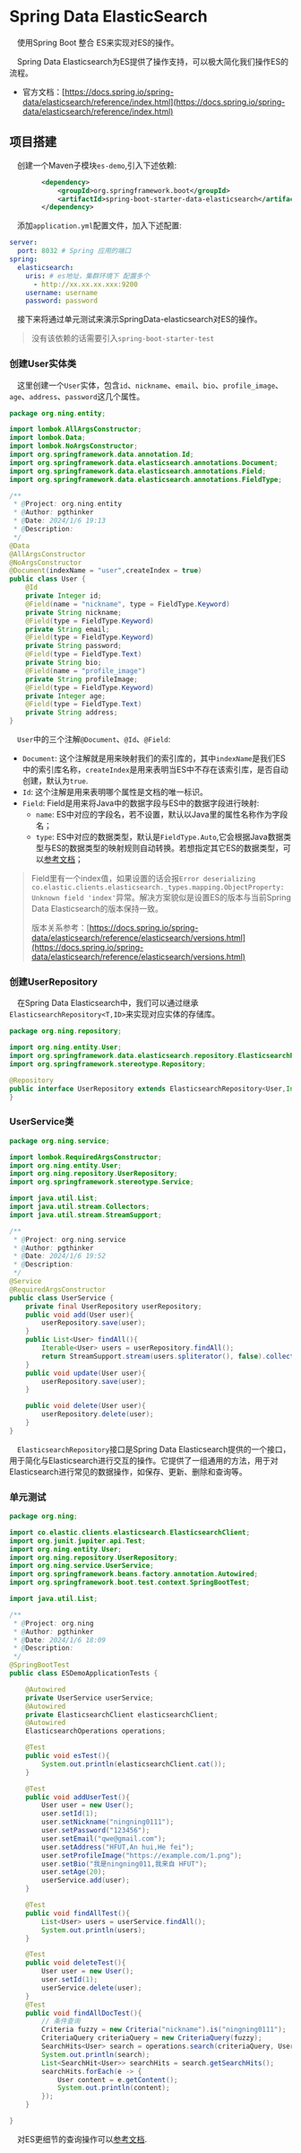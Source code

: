 # Spring Data ElasticSearch

&emsp;使用Spring Boot 整合 ES来实现对ES的操作。

&emsp;Spring Data Elasticsearch为ES提供了操作支持，可以极大简化我们操作ES的流程。

- 官方文档：[https://docs.spring.io/spring-data/elasticsearch/reference/index.html](https://docs.spring.io/spring-data/elasticsearch/reference/index.html)

## 项目搭建

&emsp;创建一个Maven子模块`es-demo`,引入下述依赖:

```xml
        <dependency>
            <groupId>org.springframework.boot</groupId>
            <artifactId>spring-boot-starter-data-elasticsearch</artifactId>
        </dependency>
```

&emsp;添加`application.yml`配置文件，加入下述配置:

```yaml
server:
  port: 8032 # Spring 应用的端口
spring:
  elasticsearch:
    uris: # es地址，集群环境下 配置多个
      - http://xx.xx.xx.xxx:9200
    username: username
    password: password
```

&emsp;接下来将通过单元测试来演示SpringData-elasticsearch对ES的操作。

> 没有该依赖的话需要引入`spring-boot-starter-test`



### 创建User实体类

&emsp;这里创建一个`User`实体，包含`id`、`nickname`、`email`、`bio`、`profile_image`、`age`、`address`、`password`这几个属性。

```java
package org.ning.entity;

import lombok.AllArgsConstructor;
import lombok.Data;
import lombok.NoArgsConstructor;
import org.springframework.data.annotation.Id;
import org.springframework.data.elasticsearch.annotations.Document;
import org.springframework.data.elasticsearch.annotations.Field;
import org.springframework.data.elasticsearch.annotations.FieldType;

/**
 * @Project: org.ning.entity
 * @Author: pgthinker
 * @Date: 2024/1/6 19:13
 * @Description:
 */
@Data
@AllArgsConstructor
@NoArgsConstructor
@Document(indexName = "user",createIndex = true)
public class User {
    @Id
    private Integer id;
    @Field(name = "nickname", type = FieldType.Keyword)
    private String nickname;
    @Field(type = FieldType.Keyword)
    private String email;
    @Field(type = FieldType.Keyword)
    private String password;
    @Field(type = FieldType.Text)
    private String bio;
    @Field(name = "profile_image")
    private String profileImage;
    @Field(type = FieldType.Keyword)
    private Integer age;
    @Field(type = FieldType.Text)
    private String address;
}
```

&emsp;`User`中的三个注解`@Document`、`@Id`、`@Field`:

- `Document`: 这个注解就是用来映射我们的索引库的，其中`indexName`是我们ES中的索引库名称，`createIndex`是用来表明当ES中不存在该索引库，是否自动创建，默认为`true`.
- `Id`: 这个注解是用来表明哪个属性是文档的唯一标识。
- `Field`: Field是用来将Java中的数据字段与ES中的数据字段进行映射:
  - `name`: ES中对应的字段名，若不设置，默认以Java里的属性名称作为字段名；
  - `type`: ES中对应的数据类型，默认是`FieldType.Auto`,它会根据Java数据类型与ES的数据类型的映射规则自动转换。若想指定其它ES的数据类型，可以[参考文档](https://www.elastic.co/guide/en/elasticsearch/reference/current/mapping-types.html)；

> Field里有一个index值，如果设置的话会报`Error deserializing co.elastic.clients.elasticsearch._types.mapping.ObjectProperty: Unknown field 'index'`异常。解决方案貌似是设置ES的版本与当前Spring Data Elasticsearch的版本保持一致。
> 
> 版本关系参考：[https://docs.spring.io/spring-data/elasticsearch/reference/elasticsearch/versions.html](https://docs.spring.io/spring-data/elasticsearch/reference/elasticsearch/versions.html)

### 创建UserRepository

&emsp;在Spring Data Elasticsearch中，我们可以通过继承`ElasticsearchRepository<T,ID>`来实现对应实体的存储库。

```java
package org.ning.repository;

import org.ning.entity.User;
import org.springframework.data.elasticsearch.repository.ElasticsearchRepository;
import org.springframework.stereotype.Repository;

@Repository
public interface UserRepository extends ElasticsearchRepository<User,Integer> {
}
```

### UserService类

```java
package org.ning.service;

import lombok.RequiredArgsConstructor;
import org.ning.entity.User;
import org.ning.repository.UserRepository;
import org.springframework.stereotype.Service;

import java.util.List;
import java.util.stream.Collectors;
import java.util.stream.StreamSupport;

/**
 * @Project: org.ning.service
 * @Author: pgthinker
 * @Date: 2024/1/6 19:52
 * @Description:
 */
@Service
@RequiredArgsConstructor
public class UserService {
    private final UserRepository userRepository;
    public void add(User user){
        userRepository.save(user);
    }
    public List<User> findAll(){
        Iterable<User> users = userRepository.findAll();
        return StreamSupport.stream(users.spliterator(), false).collect(Collectors.toList());
    }
    public void update(User user){
        userRepository.save(user);
    }

    public void delete(User user){
        userRepository.delete(user);
    }
}
```

&emsp;`ElasticsearchRepository`接口是Spring Data Elasticsearch提供的一个接口，用于简化与Elasticsearch进行交互的操作。它提供了一组通用的方法，用于对Elasticsearch进行常见的数据操作，如保存、更新、删除和查询等。

### 单元测试

```java
package org.ning;

import co.elastic.clients.elasticsearch.ElasticsearchClient;
import org.junit.jupiter.api.Test;
import org.ning.entity.User;
import org.ning.repository.UserRepository;
import org.ning.service.UserService;
import org.springframework.beans.factory.annotation.Autowired;
import org.springframework.boot.test.context.SpringBootTest;

import java.util.List;

/**
 * @Project: org.ning
 * @Author: pgthinker
 * @Date: 2024/1/6 18:09
 * @Description:
 */
@SpringBootTest
public class ESDemoApplicationTests {

    @Autowired
    private UserService userService;
    @Autowired
    private ElasticsearchClient elasticsearchClient;
    @Autowired
    ElasticsearchOperations operations;

    @Test
    public void esTest(){
        System.out.println(elasticsearchClient.cat());
    }

    @Test
    public void addUserTest(){
        User user = new User();
        user.setId(1);
        user.setNickname("ningning0111");
        user.setPassword("123456");
        user.setEmail("qwe@gmail.com");
        user.setAddress("HFUT,An hui,He fei");
        user.setProfileImage("https://example.com/1.png");
        user.setBio("我是ningning011,我来自 HFUT");
        user.setAge(20);
        userService.add(user);
    }

    @Test
    public void findAllTest(){
        List<User> users = userService.findAll();
        System.out.println(users);
    }

    @Test
    public void deleteTest(){
        User user = new User();
        user.setId(1);
        userService.delete(user);
    }
    @Test
    public void findAllDocTest(){
        // 条件查询
        Criteria fuzzy = new Criteria("nickname").is("ningning0111");
        CriteriaQuery criteriaQuery = new CriteriaQuery(fuzzy);
        SearchHits<User> search = operations.search(criteriaQuery, User.class);
        System.out.println(search);
        List<SearchHit<User>> searchHits = search.getSearchHits();
        searchHits.forEach(e -> {
            User content = e.getContent();
            System.out.println(content);
        });
    }

}
```

&emsp;对ES更细节的查询操作可以[参考文档](https://docs.spring.io/spring-data/elasticsearch/reference/elasticsearch/template.html).


